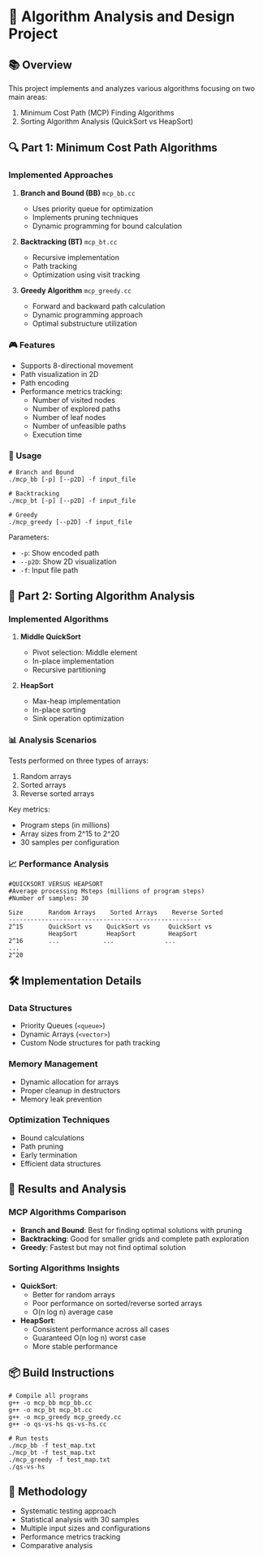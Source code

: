 # 🎯 Algorithm Analysis and Design Project

## 📚 Overview
This project implements and analyzes various algorithms focusing on two main areas:
1. Minimum Cost Path (MCP) Finding Algorithms
2. Sorting Algorithm Analysis (QuickSort vs HeapSort)

## 🔍 Part 1: Minimum Cost Path Algorithms

### Implemented Approaches
1. **Branch and Bound (BB)** `mcp_bb.cc`
   - Uses priority queue for optimization
   - Implements pruning techniques
   - Dynamic programming for bound calculation

2. **Backtracking (BT)** `mcp_bt.cc`
   - Recursive implementation
   - Path tracking
   - Optimization using visit tracking

3. **Greedy Algorithm** `mcp_greedy.cc`
   - Forward and backward path calculation
   - Dynamic programming approach
   - Optimal substructure utilization

### 🎮 Features
- Supports 8-directional movement
- Path visualization in 2D
- Path encoding
- Performance metrics tracking:
  - Number of visited nodes
  - Number of explored paths
  - Number of leaf nodes
  - Number of unfeasible paths
  - Execution time

### 🔧 Usage
```
# Branch and Bound
./mcp_bb [-p] [--p2D] -f input_file

# Backtracking
./mcp_bt [-p] [--p2D] -f input_file

# Greedy
./mcp_greedy [--p2D] -f input_file
```

Parameters:
- `-p`: Show encoded path
- `--p2D`: Show 2D visualization
- `-f`: Input file path

## 🔄 Part 2: Sorting Algorithm Analysis

### Implemented Algorithms
1. **Middle QuickSort**
   - Pivot selection: Middle element
   - In-place implementation
   - Recursive partitioning

2. **HeapSort**
   - Max-heap implementation
   - In-place sorting
   - Sink operation optimization

### 📊 Analysis Scenarios
Tests performed on three types of arrays:
1. Random arrays
2. Sorted arrays
3. Reverse sorted arrays

Key metrics:
- Program steps (in millions)
- Array sizes from 2^15 to 2^20
- 30 samples per configuration

### 📈 Performance Analysis
```
#QUICKSORT VERSUS HEAPSORT
#Average processing Msteps (millions of program steps)
#Number of samples: 30

Size       Random Arrays    Sorted Arrays    Reverse Sorted
-----------------------------------------------------
2^15       QuickSort vs    QuickSort vs     QuickSort vs
           HeapSort        HeapSort         HeapSort
2^16       ...            ...              ...
...
2^20
```

## 🛠️ Implementation Details

### Data Structures
- Priority Queues (`<queue>`)
- Dynamic Arrays (`<vector>`)
- Custom Node structures for path tracking

### Memory Management
- Dynamic allocation for arrays
- Proper cleanup in destructors
- Memory leak prevention

### Optimization Techniques
- Bound calculations
- Path pruning
- Early termination
- Efficient data structures

## 🎯 Results and Analysis

### MCP Algorithms Comparison
- **Branch and Bound**: Best for finding optimal solutions with pruning
- **Backtracking**: Good for smaller grids and complete path exploration
- **Greedy**: Fastest but may not find optimal solution

### Sorting Algorithms Insights
- **QuickSort**: 
  - Better for random arrays
  - Poor performance on sorted/reverse sorted arrays
  - O(n log n) average case
- **HeapSort**:
  - Consistent performance across all cases
  - Guaranteed O(n log n) worst case
  - More stable performance

## 📦 Build Instructions
```
# Compile all programs
g++ -o mcp_bb mcp_bb.cc
g++ -o mcp_bt mcp_bt.cc
g++ -o mcp_greedy mcp_greedy.cc
g++ -o qs-vs-hs qs-vs-hs.cc

# Run tests
./mcp_bb -f test_map.txt
./mcp_bt -f test_map.txt
./mcp_greedy -f test_map.txt
./qs-vs-hs
```

## 🔬 Methodology
- Systematic testing approach
- Statistical analysis with 30 samples
- Multiple input sizes and configurations
- Performance metrics tracking
- Comparative analysis

